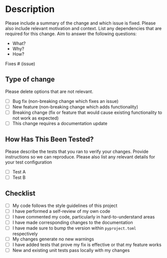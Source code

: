 # Description

Please include a summary of the change and which issue is fixed. Please also include relevant motivation and context. List any dependencies that are required for this change. Aim to answer the following questions:

- What?
- Why?
- How?

Fixes # (issue)

## Type of change

Please delete options that are not relevant.

- [ ] Bug fix (non-breaking change which fixes an issue)
- [ ] New feature (non-breaking change which adds functionality)
- [ ] Breaking change (fix or feature that would cause existing functionality to not work as expected)
- [ ] This change requires a documentation update

## How Has This Been Tested?

Please describe the tests that you ran to verify your changes. Provide instructions so we can reproduce. Please also list any relevant details for your test configuration

- [ ] Test A
- [ ] Test B

## Checklist

- [ ] My code follows the style guidelines of this project
- [ ] I have performed a self-review of my own code
- [ ] I have commented my code, particularly in hard-to-understand areas
- [ ] I have made corresponding changes to the documentation
- [ ] I have made sure to bump the version within `pyproject.toml` respectively
- [ ] My changes generate no new warnings
- [ ] I have added tests that prove my fix is effective or that my feature works
- [ ] New and existing unit tests pass locally with my changes